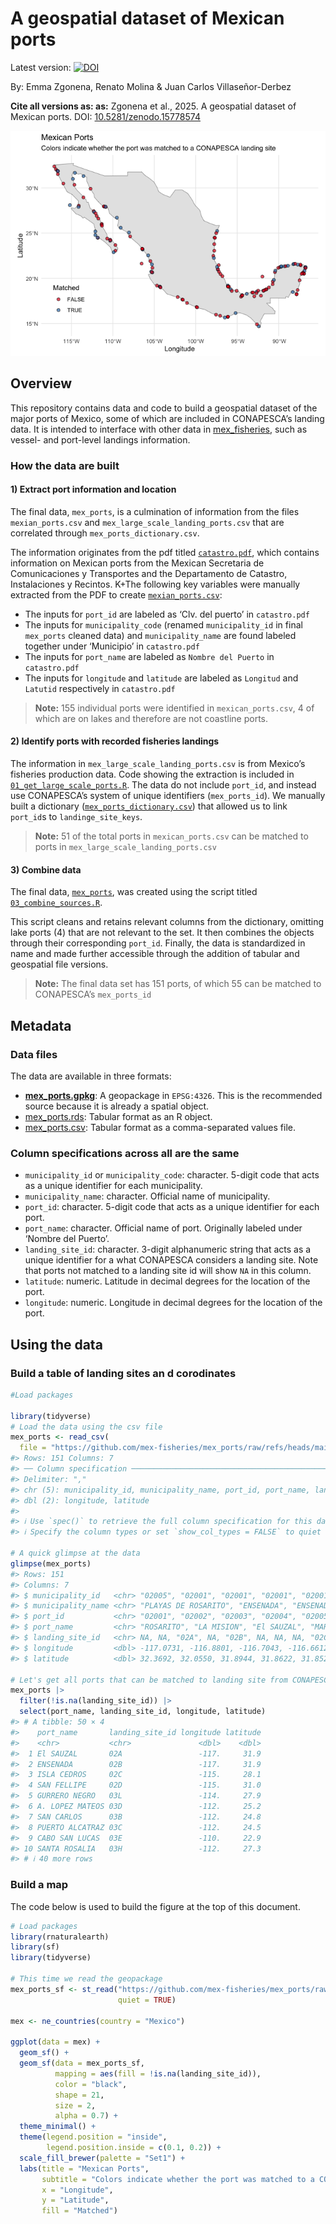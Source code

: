 
<!-- README.md is generated from README.Rmd. Please edit that file -->

# A geospatial dataset of Mexican ports

Latest version:
[![DOI](https://zenodo.org/badge/DOI/10.5281/zenodo.16942285.svg)](https://doi.org/10.5281/zenodo.16942285)

By: Emma Zgonena, Renato Molina & Juan Carlos Villaseñor-Derbez

**Cite all versions as: as:** Zgonena et al., 2025. A geospatial dataset
of Mexican ports. DOI:
[10.5281/zenodo.15778574](https://zenodo.org/records/15778575#:~:text=10.5281/zenodo.15778574)

![](README_files/figure-gfm/map-1.png)<!-- -->

## Overview

This repository contains data and code to build a geospatial dataset of
the major ports of Mexico, some of which are included in CONAPESCA’s
landing data. It is intended to interface with other data in
[mex_fisheries](https://github.com/jcvdav/mex_fisheries), such as
vessel- and port-level landings information.

### How the data are built

#### 1) Extract port information and location

The final data, `mex_ports`, is a culmination of information from the
files `mexian_ports.csv` and `mex_large_scale_landing_ports.csv` that
are correlated through `mex_ports_dictionary.csv`.

The information originates from the pdf titled
[`catastro.pdf`](/data/raw/catastro.pdf), which contains information on
Mexican ports from the Mexican Secretaria de Comunicaciones y
Transportes and the Departamento de Catastro, Instalaciones y Recintos.
K+The following key variables were manually extracted from the PDF to
create [`mexian_ports.csv`](/data/raw/mexian_ports.csv):

- The inputs for `port_id` are labeled as ‘Clv. del puerto’ in
  `catastro.pdf`
- The inputs for `municipality_code` (renamed `municipality_id` in final
  `mex_ports` cleaned data) and `municipality_name` are found labeled
  together under ‘Municipio’ in `catastro.pdf`
- The inputs for `port_name` are labeled as `Nombre del Puerto` in
  `catastro.pdf`
- The inputs for `longitude` and `latitude` are labeled as `Longitud`
  and `Latutid` respectively in `catastro.pdf`

> **Note:** 155 individual ports were identified in `mexican_ports.csv`,
> 4 of which are on lakes and therefore are not coastline ports.

#### 2) Identify ports with recorded fisheries landings

The information in `mex_large_scale_landing_ports.csv` is from Mexico’s
fisheries production data. Code showing the extraction is included in
[`01_get_large_scale_ports.R`](/scripts/01_get_large_scale_ports.R). The
data do not include `port_id`, and instead use CONAPESCA’s system of
unique identifiers (`mex_ports_id`). We manually built a dictionary
([`mex_ports_dictionary.csv`](/data/raw/mex_ports_dictionary.csv)) that
allowed us to link `port_id`s to `landinge_site_keys`.

> **Note:** 51 of the total ports in `mexican_ports.csv` can be matched
> to ports in `mex_large_scale_landing_ports.csv`

#### 3) Combine data

The final data, [`mex_ports`](/data/clean/), was created using the
script titled [`03_combine_sources.R`](/scripts/03_combine_sources.R).

This script cleans and retains relevant columns from the dictionary,
omitting lake ports (4) that are not relevant to the set. It then
combines the objects through their corresponding `port_id`. Finally, the
data is standardized in name and made further accessible through the
addition of tabular and geospatial file versions.

> **Note:** The final data set has 151 ports, of which 55 can be matched
> to CONAPESCA’s `mex_ports_id`

## Metadata

### Data files

The data are available in three formats:

- **[mex_ports.gpkg](https://github.com/mex-fisheries/mex_ports/raw/refs/heads/main/data/clean/mex_ports.gpkg)**:
  A geopackage in `EPSG:4326`. This is the recommended source because it
  is already a spatial object.
- [mex_ports.rds](https://github.com/mex-fisheries/mex_ports/raw/refs/heads/main/data/clean/mex_ports.rds):
  Tabular format as an R object.
- [mex_ports.csv](https://github.com/mex-fisheries/mex_ports/raw/refs/heads/main/data/clean/mex_ports.csv):
  Tabular format as a comma-separated values file.

### Column specifications across all are the same

- `municipality_id` or `municipality_code`: character. 5-digit code that
  acts as a unique identifier for each municipality.
- `municipality_name`: character. Official name of municipality.
- `port_id`: character. 5-digit code that acts as a unique identifier
  for each port.
- `port_name`: character. Official name of port. Originally labeled
  under ‘Nombre del Puerto’.
- `landing_site_id`: character. 3-digit alphanumeric string that acts as
  a unique identifier for a what CONAPESCA considers a landing site.
  Note that ports not matched to a landing site id will show `NA` in
  this column.
- `latitude`: numeric. Latitude in decimal degrees for the location of
  the port.
- `longitude`: numeric. Longitude in decimal degrees for the location of
  the port.

## Using the data

### Build a table of landing sites an d corodinates

``` r
#Load packages

library(tidyverse)
# Load the data using the csv file
mex_ports <- read_csv(
  file = "https://github.com/mex-fisheries/mex_ports/raw/refs/heads/main/data/clean/mex_ports.csv") # You can read the rds file using read_RDS(url("url/to/file.rds"))
#> Rows: 151 Columns: 7
#> ── Column specification ────────────────────────────────────────────────────────
#> Delimiter: ","
#> chr (5): municipality_id, municipality_name, port_id, port_name, landing_sit...
#> dbl (2): longitude, latitude
#> 
#> ℹ Use `spec()` to retrieve the full column specification for this data.
#> ℹ Specify the column types or set `show_col_types = FALSE` to quiet this message.

# A quick glimpse at the data
glimpse(mex_ports)
#> Rows: 151
#> Columns: 7
#> $ municipality_id   <chr> "02005", "02001", "02001", "02001", "02001", "02001"…
#> $ municipality_name <chr> "PLAYAS DE ROSARITO", "ENSENADA", "ENSENADA", "ENSEN…
#> $ port_id           <chr> "02001", "02002", "02003", "02004", "02005", "02006"…
#> $ port_name         <chr> "ROSARITO", "LA MISION", "El SAUZAL", "MARINA CORAL"…
#> $ landing_site_id   <chr> NA, NA, "02A", NA, "02B", NA, NA, NA, "02C", "02D", …
#> $ longitude         <dbl> -117.0731, -116.8801, -116.7043, -116.6612, -116.625…
#> $ latitude          <dbl> 32.3692, 32.0550, 31.8944, 31.8622, 31.8522, 31.5176…

# Let's get all ports that can be matched to landing site from CONAPESCA's data
mex_ports |> 
  filter(!is.na(landing_site_id)) |> 
  select(port_name, landing_site_id, longitude, latitude)
#> # A tibble: 50 × 4
#>    port_name       landing_site_id longitude latitude
#>    <chr>           <chr>               <dbl>    <dbl>
#>  1 El SAUZAL       02A                 -117.     31.9
#>  2 ENSENADA        02B                 -117.     31.9
#>  3 ISLA CEDROS     02C                 -115.     28.1
#>  4 SAN FELLIPE     02D                 -115.     31.0
#>  5 GURRERO NEGRO   03L                 -114.     27.9
#>  6 A. LOPEZ MATEOS 03D                 -112.     25.2
#>  7 SAN CARLOS      03B                 -112.     24.8
#>  8 PUERTO ALCATRAZ 03C                 -112.     24.5
#>  9 CABO SAN LUCAS  03E                 -110.     22.9
#> 10 SANTA ROSALIA   03H                 -112.     27.3
#> # ℹ 40 more rows
```

### Build a map

The code below is used to build the figure at the top of this document.

``` r
# Load packages
library(rnaturalearth)
library(sf)
library(tidyverse)

# This time we read the geopackage
mex_ports_sf <- st_read("https://github.com/mex-fisheries/mex_ports/raw/refs/heads/main/data/clean/mex_ports.gpkg",
                        quiet = TRUE)

mex <- ne_countries(country = "Mexico")

ggplot(data = mex) +
  geom_sf() +
  geom_sf(data = mex_ports_sf,
          mapping = aes(fill = !is.na(landing_site_id)),
          color = "black",
          shape = 21,
          size = 2,
          alpha = 0.7) +
  theme_minimal() +
  theme(legend.position = "inside",
        legend.position.inside = c(0.1, 0.2)) +
  scale_fill_brewer(palette = "Set1") +
  labs(title = "Mexican Ports",
       subtitle = "Colors indicate whether the port was matched to a CONAPESCA landing site",
       x = "Longitude",
       y = "Latitude",
       fill = "Matched")
```
